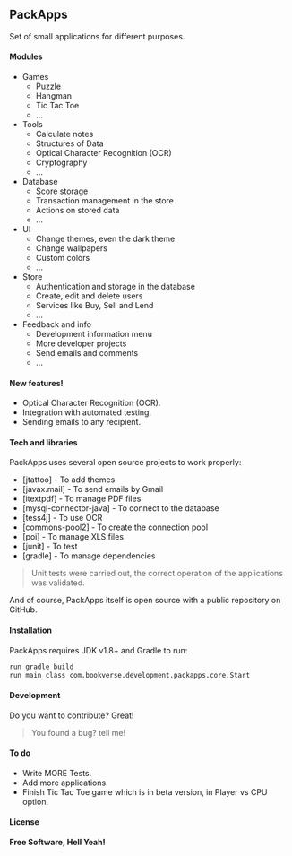 ## PackApps

Set of small applications for different purposes.

#### Modules

  + Games
    * Puzzle
    * Hangman
    * Tic Tac Toe
    * ...
  + Tools
    * Calculate notes
    * Structures of Data
    * Optical Character Recognition (OCR)
    * Cryptography
    * ...
  + Database
    * Score storage
    * Transaction management in the store
    * Actions on stored data
    * ...
  + UI
    * Change themes, even the dark theme
    * Change wallpapers
    * Custom colors
    * ...
  + Store
    * Authentication and storage in the database
    * Create, edit and delete users
    * Services like Buy, Sell and Lend
    * ...
  + Feedback and info
    * Development information menu
    * More developer projects
    * Send emails and comments
    * ...
       
#### New features!

  - Optical Character Recognition (OCR).
  - Integration with automated testing.
  - Sending emails to any recipient.

#### Tech and libraries

PackApps uses several open source projects to work properly:

* [jtattoo] - To add themes
* [javax.mail] - To send emails by Gmail
* [itextpdf] - To manage PDF files
* [mysql-connector-java] - To connect to the database
* [tess4j] - To use OCR
* [commons-pool2] - To create the connection pool
* [poi] - To manage XLS files
* [junit] - To test
* [gradle] - To manage dependencies

>Unit tests were carried out, the correct operation of the applications was validated.

And of course, PackApps itself is open source with a public repository on GitHub.

#### Installation

PackApps requires JDK v1.8+ and Gradle to run:

```sh
run gradle build 
run main class com.bookverse.development.packapps.core.Start
```

#### Development

Do you want to contribute? Great!
>You found a bug? tell me!

#### To do

 - Write MORE Tests.
 - Add more applications.
 - Finish Tic Tac Toe game which is in beta version, in Player vs CPU option.
 
#### License

**Free Software, Hell Yeah!**